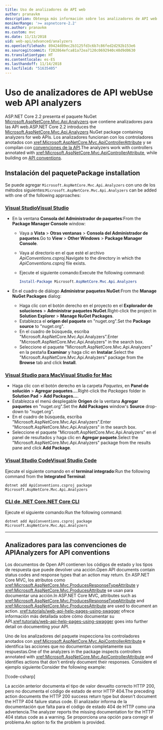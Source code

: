 ```yaml
---
title: Uso de analizadores de API web
author: pranavkm
description: Obtenga más información sobre los analizadores de API web en Microsoft.AspNetCore.Mvc.Api.Analyzers.
monikerRange: '>= aspnetcore-2.2'
ms.author: pranavkm
ms.custom: mvc
ms.date: 11/13/2018
uid: web-api/advanced/analyzers
ms.openlocfilehash: 89424d89ec2b3125fd3c6b7c86fed2d292b153e6
ms.sourcegitcommit: f202864efca81a72ea7120c0692940c40d9d0630
ms.translationtype: HT
ms.contentlocale: es-ES
ms.lasthandoff: 11/14/2018
ms.locfileid: "51635405"
---
```

# <a name="use-web-api-analyzers"></a><span data-ttu-id="71078-103">Uso de analizadores de API web</span><span class="sxs-lookup"><span data-stu-id="71078-103">Use web API analyzers</span></span>

<span data-ttu-id="71078-104">ASP.NET Core 2.2 presenta el paquete NuGet [Microsoft.AspNetCore.Mvc.Api.Analyzers](https://www.nuget.org/packages/Microsoft.AspNetCore.Mvc.Api.Analyzers) que contiene analizadores para las API web.</span><span class="sxs-lookup"><span data-stu-id="71078-104">ASP.NET Core 2.2 introduces the [Microsoft.AspNetCore.Mvc.Api.Analyzers](https://www.nuget.org/packages/Microsoft.AspNetCore.Mvc.Api.Analyzers) NuGet package containing analyzers for web APIs.</span></span> <span data-ttu-id="71078-105">Los analizadores funcionan con los controladores anotados con <xref:Microsoft.AspNetCore.Mvc.ApiControllerAttribute> y se compilan con [convenciones de la API](xref:web-api/advanced/conventions).</span><span class="sxs-lookup"><span data-stu-id="71078-105">The analyzers work with controllers annotated with <xref:Microsoft.AspNetCore.Mvc.ApiControllerAttribute>, while building on [API conventions](xref:web-api/advanced/conventions).</span></span>

## <a name="package-installation"></a><span data-ttu-id="71078-106">Instalación del paquete</span><span class="sxs-lookup"><span data-stu-id="71078-106">Package installation</span></span>

<span data-ttu-id="71078-107">Se puede agregar `Microsoft.AspNetCore.Mvc.Api.Analyzers` con uno de los métodos siguientes:</span><span class="sxs-lookup"><span data-stu-id="71078-107">`Microsoft.AspNetCore.Mvc.Api.Analyzers` can be added with one of the following approaches:</span></span>

### <a name="visual-studiotabvisual-studio"></a>[<span data-ttu-id="71078-108">Visual Studio</span><span class="sxs-lookup"><span data-stu-id="71078-108">Visual Studio</span></span>](#tab/visual-studio)

* <span data-ttu-id="71078-109">En la ventana **Consola del Administrador de paquetes**:</span><span class="sxs-lookup"><span data-stu-id="71078-109">From the **Package Manager Console** window:</span></span>
  * <span data-ttu-id="71078-110">Vaya a **Vista** > **Otras ventanas** > **Consola del Administrador de paquetes**.</span><span class="sxs-lookup"><span data-stu-id="71078-110">Go to **View** > **Other Windows** > **Package Manager Console**.</span></span>
  * <span data-ttu-id="71078-111">Vaya al directorio en el que esté el archivo *ApiConventions.csproj*.</span><span class="sxs-lookup"><span data-stu-id="71078-111">Navigate to the directory in which the *ApiConventions.csproj* file exists.</span></span>
  * <span data-ttu-id="71078-112">Ejecute el siguiente comando:</span><span class="sxs-lookup"><span data-stu-id="71078-112">Execute the following command:</span></span>

    ```powershell
    Install-Package Microsoft.AspNetCore.Mvc.Api.Analyzers
    ```

* <span data-ttu-id="71078-113">En el cuadro de diálogo **Administrar paquetes NuGet**:</span><span class="sxs-lookup"><span data-stu-id="71078-113">From the **Manage NuGet Packages** dialog:</span></span>
  * <span data-ttu-id="71078-114">Haga clic con el botón derecho en el proyecto en el **Explorador de soluciones** > **Administrar paquetes NuGet**.</span><span class="sxs-lookup"><span data-stu-id="71078-114">Right-click the project in **Solution Explorer** > **Manage NuGet Packages**.</span></span>
  * <span data-ttu-id="71078-115">Establezca el **origen del paquete** en "nuget.org".</span><span class="sxs-lookup"><span data-stu-id="71078-115">Set the **Package source** to "nuget.org".</span></span>
  * <span data-ttu-id="71078-116">En el cuadro de búsqueda, escriba "Microsoft.AspNetCore.Mvc.Api.Analyzers".</span><span class="sxs-lookup"><span data-stu-id="71078-116">Enter "Microsoft.AspNetCore.Mvc.Api.Analyzers" in the search box.</span></span>
  * <span data-ttu-id="71078-117">Seleccione el paquete "Microsoft.AspNetCore.Mvc.Api.Analyzers" en la pestaña **Examinar** y haga clic en **Instalar**.</span><span class="sxs-lookup"><span data-stu-id="71078-117">Select the "Microsoft.AspNetCore.Mvc.Api.Analyzers" package from the **Browse** tab and click **Install**.</span></span>

### <a name="visual-studio-for-mactabvisual-studio-mac"></a>[<span data-ttu-id="71078-118">Visual Studio para Mac</span><span class="sxs-lookup"><span data-stu-id="71078-118">Visual Studio for Mac</span></span>](#tab/visual-studio-mac)

* <span data-ttu-id="71078-119">Haga clic con el botón derecho en la carpeta *Paquetes*, en **Panel de solución** > **Agregar paquetes...**.</span><span class="sxs-lookup"><span data-stu-id="71078-119">Right-click the *Packages* folder in **Solution Pad** > **Add Packages...**.</span></span>
* <span data-ttu-id="71078-120">Establezca el menú desplegable **Origen** de la ventana **Agregar paquetes** en "nuget.org".</span><span class="sxs-lookup"><span data-stu-id="71078-120">Set the **Add Packages** window's **Source** drop-down to "nuget.org".</span></span>
* <span data-ttu-id="71078-121">En el cuadro de búsqueda, escriba "Microsoft.AspNetCore.Mvc.Api.Analyzers".</span><span class="sxs-lookup"><span data-stu-id="71078-121">Enter "Microsoft.AspNetCore.Mvc.Api.Analyzers" in the search box.</span></span>
* <span data-ttu-id="71078-122">Seleccione el paquete "Microsoft.AspNetCore.Mvc.Api.Analyzers" en el panel de resultados y haga clic en **Agregar paquete**.</span><span class="sxs-lookup"><span data-stu-id="71078-122">Select the "Microsoft.AspNetCore.Mvc.Api.Analyzers" package from the results pane and click **Add Package**.</span></span>

### <a name="visual-studio-codetabvisual-studio-code"></a>[<span data-ttu-id="71078-123">Visual Studio Code</span><span class="sxs-lookup"><span data-stu-id="71078-123">Visual Studio Code</span></span>](#tab/visual-studio-code)

<span data-ttu-id="71078-124">Ejecute el siguiente comando en el **terminal integrado**:</span><span class="sxs-lookup"><span data-stu-id="71078-124">Run the following command from the **Integrated Terminal**:</span></span>

```console
dotnet add ApiConventions.csproj package Microsoft.AspNetCore.Mvc.Api.Analyzers
```

### <a name="net-core-clitabnetcore-cli"></a>[<span data-ttu-id="71078-125">CLI de .NET Core</span><span class="sxs-lookup"><span data-stu-id="71078-125">.NET Core CLI</span></span>](#tab/netcore-cli)

<span data-ttu-id="71078-126">Ejecute el siguiente comando:</span><span class="sxs-lookup"><span data-stu-id="71078-126">Run the following command:</span></span>

```console
dotnet add ApiConventions.csproj package Microsoft.AspNetCore.Mvc.Api.Analyzers
```

---

## <a name="analyzers-for-api-conventions"></a><span data-ttu-id="71078-127">Analizadores para las convenciones de API</span><span class="sxs-lookup"><span data-stu-id="71078-127">Analyzers for API conventions</span></span>

<span data-ttu-id="71078-128">Los documentos de Open API contienen los códigos de estado y los tipos de respuesta que puede devolver una acción.</span><span class="sxs-lookup"><span data-stu-id="71078-128">Open API documents contain status codes and response types that an action may return.</span></span> <span data-ttu-id="71078-129">En ASP.NET Core MVC, los atributos como <xref:Microsoft.AspNetCore.Mvc.ProducesResponseTypeAttribute> y <xref:Microsoft.AspNetCore.Mvc.ProducesAttribute> se usan para documentar una acción.</span><span class="sxs-lookup"><span data-stu-id="71078-129">In ASP.NET Core MVC, attributes such as <xref:Microsoft.AspNetCore.Mvc.ProducesResponseTypeAttribute> and <xref:Microsoft.AspNetCore.Mvc.ProducesAttribute> are used to document an action.</span></span> <span data-ttu-id="71078-130"><xref:tutorials/web-api-help-pages-using-swagger> ofrece información más detallada sobre cómo documentar su API.</span><span class="sxs-lookup"><span data-stu-id="71078-130"><xref:tutorials/web-api-help-pages-using-swagger> goes into further detail on documenting your API.</span></span>

<span data-ttu-id="71078-131">Uno de los analizadores del paquete inspecciona los controladores anotados con <xref:Microsoft.AspNetCore.Mvc.ApiControllerAttribute> e identifica las acciones que no documentan completamente sus respuestas.</span><span class="sxs-lookup"><span data-stu-id="71078-131">One of the analyzers in the package inspects controllers annotated with <xref:Microsoft.AspNetCore.Mvc.ApiControllerAttribute> and identifies actions that don't entirely document their responses.</span></span> <span data-ttu-id="71078-132">Considere el ejemplo siguiente:</span><span class="sxs-lookup"><span data-stu-id="71078-132">Consider the following example:</span></span>

[!code-csharp[](conventions/sample/Controllers/ContactsController.cs?name=missing404docs&highlight=9)]

<span data-ttu-id="71078-133">La acción anterior documenta el tipo de valor devuelto correcto HTTP 200, pero no documenta el código de estado de error HTTP 404.</span><span class="sxs-lookup"><span data-stu-id="71078-133">The preceding action documents the HTTP 200 success return type but doesn't document the HTTP 404 failure status code.</span></span> <span data-ttu-id="71078-134">El analizador informa de la documentación que falta para el código de estado 404 de HTTP como una advertencia.</span><span class="sxs-lookup"><span data-stu-id="71078-134">The analyzer reports the missing documentation for the HTTP 404 status code as a warning.</span></span> <span data-ttu-id="71078-135">Se proporciona una opción para corregir el problema.</span><span class="sxs-lookup"><span data-stu-id="71078-135">An option to fix the problem is provided.</span></span>
